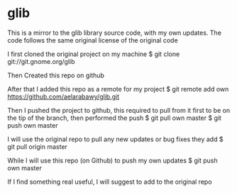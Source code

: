 glib
====

This is a mirror to the glib library source code, with my own updates.
The code follows the same original license of the original code

I first cloned the original project on my machine
$ git clone git://git.gnome.org/glib

Then Created this repo on github

After that I added this repo as a remote for my project
$ git remote add own https://github.com/aelarabawy/glib.git

Then I pushed the project to github, this required to pull from it first to be on the tip of the branch, then performed the push
$ git pull own master
$ git push own master

I will use the original repo to pull any new updates or bug fixes they add
$ git pull origin master

While I will use this repo (on Github) to push my own updates 
$ git push own master

If I find something real useful, I will suggest to add to the original repo
